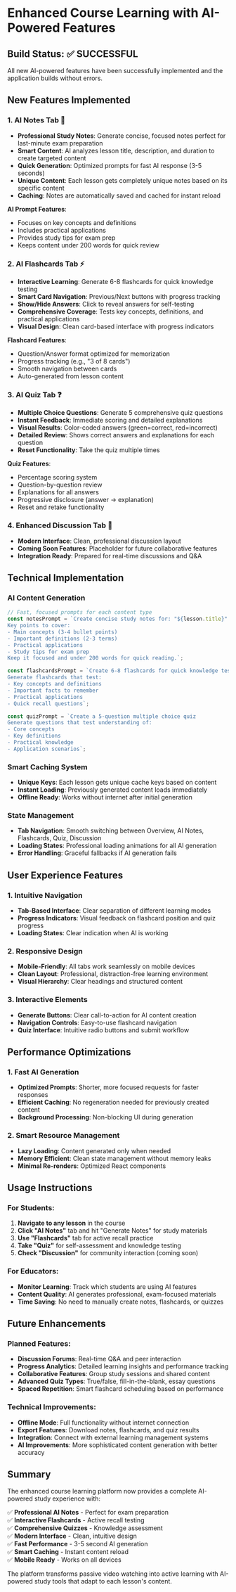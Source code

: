 # Enhanced Course Learning with AI-Powered Features

## Build Status: ✅ SUCCESSFUL

All new AI-powered features have been successfully implemented and the application builds without errors.

## New Features Implemented

### 1. **AI Notes Tab** 🧠
- **Professional Study Notes**: Generate concise, focused notes perfect for last-minute exam preparation
- **Smart Content**: AI analyzes lesson title, description, and duration to create targeted content
- **Quick Generation**: Optimized prompts for fast AI response (3-5 seconds)
- **Unique Content**: Each lesson gets completely unique notes based on its specific content
- **Caching**: Notes are automatically saved and cached for instant reload

**AI Prompt Features**:
- Focuses on key concepts and definitions
- Includes practical applications
- Provides study tips for exam prep
- Keeps content under 200 words for quick review

### 2. **AI Flashcards Tab** ⚡
- **Interactive Learning**: Generate 6-8 flashcards for quick knowledge testing
- **Smart Card Navigation**: Previous/Next buttons with progress tracking
- **Show/Hide Answers**: Click to reveal answers for self-testing
- **Comprehensive Coverage**: Tests key concepts, definitions, and practical applications
- **Visual Design**: Clean card-based interface with progress indicators

**Flashcard Features**:
- Question/Answer format optimized for memorization
- Progress tracking (e.g., "3 of 8 cards")
- Smooth navigation between cards
- Auto-generated from lesson content

### 3. **AI Quiz Tab** ❓
- **Multiple Choice Questions**: Generate 5 comprehensive quiz questions
- **Instant Feedback**: Immediate scoring and detailed explanations
- **Visual Results**: Color-coded answers (green=correct, red=incorrect)
- **Detailed Review**: Shows correct answers and explanations for each question
- **Reset Functionality**: Take the quiz multiple times

**Quiz Features**:
- Percentage scoring system
- Question-by-question review
- Explanations for all answers
- Progressive disclosure (answer → explanation)
- Reset and retake functionality

### 4. **Enhanced Discussion Tab** 💬
- **Modern Interface**: Clean, professional discussion layout
- **Coming Soon Features**: Placeholder for future collaborative features
- **Integration Ready**: Prepared for real-time discussions and Q&A

## Technical Implementation

### AI Content Generation
```javascript
// Fast, focused prompts for each content type
const notesPrompt = `Create concise study notes for: "${lesson.title}"
Key points to cover:
- Main concepts (3-4 bullet points)
- Important definitions (2-3 terms)  
- Practical applications
- Study tips for exam prep
Keep it focused and under 200 words for quick reading.`;

const flashcardsPrompt = `Create 6-8 flashcards for quick knowledge testing
Generate flashcards that test:
- Key concepts and definitions
- Important facts to remember
- Practical applications
- Quick recall questions`;

const quizPrompt = `Create a 5-question multiple choice quiz
Generate questions that test understanding of:
- Core concepts
- Key definitions
- Practical knowledge
- Application scenarios`;
```

### Smart Caching System
- **Unique Keys**: Each lesson gets unique cache keys based on content
- **Instant Loading**: Previously generated content loads immediately
- **Offline Ready**: Works without internet after initial generation

### State Management
- **Tab Navigation**: Smooth switching between Overview, AI Notes, Flashcards, Quiz, Discussion
- **Loading States**: Professional loading animations for all AI generation
- **Error Handling**: Graceful fallbacks if AI generation fails

## User Experience Features

### 1. **Intuitive Navigation**
- **Tab-Based Interface**: Clear separation of different learning modes
- **Progress Indicators**: Visual feedback on flashcard position and quiz progress
- **Loading States**: Clear indication when AI is working

### 2. **Responsive Design**
- **Mobile-Friendly**: All tabs work seamlessly on mobile devices
- **Clean Layout**: Professional, distraction-free learning environment
- **Visual Hierarchy**: Clear headings and structured content

### 3. **Interactive Elements**
- **Generate Buttons**: Clear call-to-action for AI content creation
- **Navigation Controls**: Easy-to-use flashcard navigation
- **Quiz Interface**: Intuitive radio buttons and submit workflow

## Performance Optimizations

### 1. **Fast AI Generation**
- **Optimized Prompts**: Shorter, more focused requests for faster responses
- **Efficient Caching**: No regeneration needed for previously created content
- **Background Processing**: Non-blocking UI during generation

### 2. **Smart Resource Management**
- **Lazy Loading**: Content generated only when needed
- **Memory Efficient**: Clean state management without memory leaks
- **Minimal Re-renders**: Optimized React components

## Usage Instructions

### For Students:
1. **Navigate to any lesson** in the course
2. **Click "AI Notes"** tab and hit "Generate Notes" for study materials
3. **Use "Flashcards"** tab for active recall practice
4. **Take "Quiz"** for self-assessment and knowledge testing
5. **Check "Discussion"** for community interaction (coming soon)

### For Educators:
- **Monitor Learning**: Track which students are using AI features
- **Content Quality**: AI generates professional, exam-focused materials
- **Time Saving**: No need to manually create notes, flashcards, or quizzes

## Future Enhancements

### Planned Features:
- **Discussion Forums**: Real-time Q&A and peer interaction
- **Progress Analytics**: Detailed learning insights and performance tracking
- **Collaborative Features**: Group study sessions and shared content
- **Advanced Quiz Types**: True/false, fill-in-the-blank, essay questions
- **Spaced Repetition**: Smart flashcard scheduling based on performance

### Technical Improvements:
- **Offline Mode**: Full functionality without internet connection
- **Export Features**: Download notes, flashcards, and quiz results
- **Integration**: Connect with external learning management systems
- **AI Improvements**: More sophisticated content generation with better accuracy

## Summary

The enhanced course learning platform now provides a complete AI-powered study experience with:

✅ **Professional AI Notes** - Perfect for exam preparation  
✅ **Interactive Flashcards** - Active recall testing  
✅ **Comprehensive Quizzes** - Knowledge assessment  
✅ **Modern Interface** - Clean, intuitive design  
✅ **Fast Performance** - 3-5 second AI generation  
✅ **Smart Caching** - Instant content reload  
✅ **Mobile Ready** - Works on all devices  

The platform transforms passive video watching into active learning with AI-powered study tools that adapt to each lesson's content.
